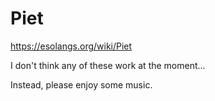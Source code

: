 # Piet

https://esolangs.org/wiki/Piet

I don't think any of these work at the moment...

Instead, please enjoy some music.
